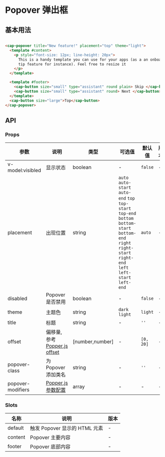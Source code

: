 # Popover 弹出框

## 基本用法
```html

<cap-popover title="New feature!" placement="top" theme="light">
  <template #content>
    <p style="font-size: 12px; line-height: 20px">
      This is a handy template you can use for your apps (as a an onboarding
      tip feature for instance). Feel free to resize it
    </p>
  </template>

  <template #footer>
    <cap-button size="small" type="assistant" round plain> Skip </cap-button>
    <cap-button size="small" type="assistant" round> Next </cap-button>
  </template>
  <cap-button size="large">Top</cap-button>
</cap-popover>

```

## API

### Props

|参数|说明|类型|可选值|默认值|版本
----|---|---|---|---| ---
| v-model:visibled | 显示状态| boolean | - | `false` | -
| placement | 出现位置 | string |   `auto`   `auto-start`   `auto-end`   `top`   `top-start`   `top-end`   `bottom`   `bottom-start`   `bottom-end`   `right`   `right-start` `right-end`  `left`  `left-start`  `left-end` | `auto` | - 
| disabled | Popover 是否禁用 | boolean | - | `false` | -
| theme | 主题色 | string | `dark` `light` | `light` | -
| title | 标题 | string | - |`''` | - 
| offset | 偏移量, 参考[Popper.js offset](https://popper.js.org/docs/v2/modifiers/offset/) | [number,number] | - | `[0, 20]` | - 
| popover-class | 为 Popover 添加类名 | string | - | `''` | - 
| popover-modifiers | [Popper.js参数配置](https://popper.js.org/docs/v2/) | array | - | - | -
### Slots

| 名称 | 说明 | 版本
----|---|---
| default | 触发 Popover 显示的 HTML 元素 | -
| content | Popover 主要内容 | -
| footer | Popover 底部内容 | -